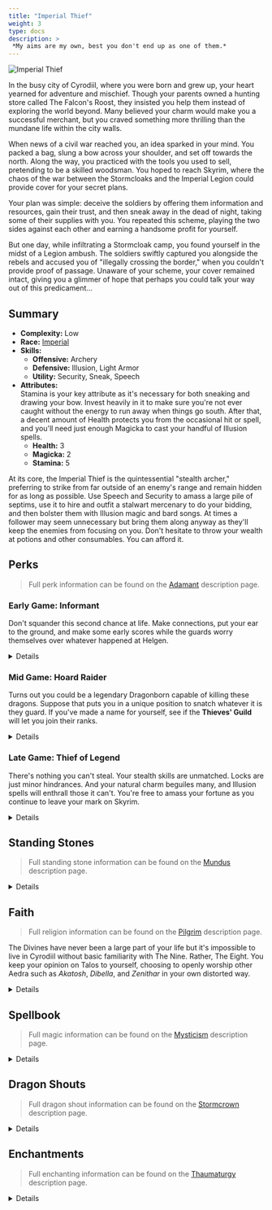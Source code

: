 ```yaml
---
title: "Imperial Thief"
weight: 3
type: docs
description: >
 *My aims are my own, best you don't end up as one of them.*
---
```


![Imperial Thief](/Pictures/sss/builds/imperial-thief.png)

In the busy city of Cyrodiil, where you were born and grew up, your heart yearned for adventure and mischief. Though your parents owned a hunting store called The Falcon's Roost, they insisted you help them instead of exploring the world beyond. Many believed your charm would make you a successful merchant, but you craved something more thrilling than the mundane life within the city walls.

When news of a civil war reached you, an idea sparked in your mind. You packed a bag, slung a bow across your shoulder, and set off towards the north. Along the way, you practiced with the tools you used to sell, pretending to be a skilled woodsman. You hoped to reach Skyrim, where the chaos of the war between the Stormcloaks and the Imperial Legion could provide cover for your secret plans.

Your plan was simple: deceive the soldiers by offering them information and resources, gain their trust, and then sneak away in the dead of night, taking some of their supplies with you. You repeated this scheme, playing the two sides against each other and earning a handsome profit for yourself.

But one day, while infiltrating a Stormcloak camp, you found yourself in the midst of a Legion ambush. The soldiers swiftly captured you alongside the rebels and accused you of "illegally crossing the border," when you couldn't provide proof of passage. Unaware of your scheme, your cover remained intact, giving you a glimmer of hope that perhaps you could talk your way out of this predicament...

## Summary

* **Complexity:** Low
* **Race:** [Imperial](## "Major Skill: Speech
Minor Skills: Block, Heavy Armor, One-handed, Restoration, Smithing
Highborn: Your Health, Magicka, and Stamina are increased by 25. You receive 10% better prices, and you find extra gold in your travels.")
* **Skills:**
  * **Offensive:** Archery
  * **Defensive:** Illusion, Light Armor
  * **Utility:** Security, Sneak, Speech
* **Attributes:**  
  Stamina is your key attribute as it's necessary for both sneaking and drawing your bow. Invest heavily in it to make sure you're not ever caught without the energy to run away when things go south. After that, a decent amount of Health protects you from the occasional hit or spell, and you'll need just enough Magicka to cast your handful of Illusion spells. 
  * **Health:** 3
  * **Magicka:** 2
  * **Stamina:** 5

At its core, the Imperial Thief is the quintessential "stealth archer," preferring to strike from far outside of an enemy's range and remain hidden for as long as possible. Use Speech and Security to amass a large pile of septims, use it to hire and outfit a stalwart mercenary to do your bidding, and then bolster them with Illusion magic and bard songs. At times a follower may seem unnecessary but bring them along anyway as they'll keep the enemies from focusing on you. Don't hesitate to throw your wealth at potions and other consumables. You can afford it.

## Perks

> Full perk information can be found on the [Adamant](https://www.nexusmods.com/skyrimspecialedition/mods/30191) description page.

### Early Game: Informant

Don't squander this second chance at life. Make connections, put your ear to the ground, and make some early scores while the guards worry themselves over whatever happened at Helgen.

<details>

#### Archery

*Your bow is your only source of direct damage. Shoot fast and shoot true.*

* **Marksman 1 (10):** Bows deal 25% more damage.
* **Eagle Eye 1 (20):** Bows have a 10% chance of dealing critical damage.
* **Quick Draw 1 (30):** You draw your bow 20% faster.

#### Illusion

*Experiment with Illusion when you can. The spells can get you out of sticky situations.*

* **Illusionist 1 (10):** Illusion spells cost 25% less Magicka.

#### Light Armor

*When all goes well you'll wonder why you even wear armor. But you'll be glad you have it when you're hit.*

* **Scout 1 (10):** Light armor is 25% more effective.
* **Agility 1 (20):** You gain 50% Stamina Regeneration when wearing a light armor chest piece.

#### Security

*A thief with no sleight of hand is a bad thief. Ply your trade at every opportunity.*

* **Collector 1 (10):** You are 25% better at lockpicking and pickpocketing. 

#### Sneak

*Being undetected will be your greatest ally. Never attempt a direct fight whenever possible.*

* **Agent 1 (10):** You are 25% harder to detect while sneaking.
* **Silent Casting (20):** Your spells are silent to others.

#### Speech

*You're in your element when talking to others. Keep your tongue as sharp as your arrows.*

* **Merchant 1 (10):** Buying and selling prices are 25% better.
* **Silver Tongue (20):** You are much more likely to succeed at persuasion and intimidation, and you can bribe guards to ignore crimes.

</details>

### Mid Game: Hoard Raider

Turns out you could be a legendary Dragonborn capable of killing these dragons. Suppose that puts you in a unique position to snatch whatever it is they guard. If you've made a name for yourself, see if the **Thieves' Guild** will let you join their ranks.

<details>

#### Archery

*Mobile archery is nice to have but your goal is single shot kills from the shadows.*

* **Power Shot (40):** Bows have a 50% chance to stagger enemies.
* **Grim Focus 1 (40):** Critical hits with bows deal three times damage.
* **Marksman 2 (50):** Bows deal 50% more damage.
* **Ranger (60):** You can move faster with a drawn bow.

#### Illusion

*With courage buffs lasting this long, never leave home alone.*

* **Captivating Presence 1 (20):** Your Illusion spells last 50% longer.
* **Guidance (30):** Courage spells last three times longer.
* **Indomitable Will 1 (40):** Your Illusion spells are 50% stronger.
* **Illusionist 2 (50):** Illusion spells cost 50% less Magicka.

#### Light Armor

*Here you'll snag two speed boosts which will help stealth mobility.*

* **Specialist 1 (30):** You receive a 25% armor bonus when wearing a light armor chest piece.
* **Unhindered (40):** Your armor weighs nothing and doesn’t slow you down while wearing a light armor chest piece.
* **Athletics 1 (40):** You move 10% faster when wearing a light armor chest piece.
* **Scout 2 (50):** Light armor is 50% more effective.

#### Security

*You've put in a lot of practice, now make the rewards worth the effort.*

* **Golden Touch (20):** You find more gold when opening chests and picking pockets.
* **Sleight of Hand 1 (30):** You are 50% more likely to succeed at pickpocketing while undetected.
* **Locksmith (40):** Your lockpicks start closer to the opening position. 
* **Collector 2 (50):** You are 50% better at lockpicking and pickpocketing. 

#### Sneak

*Stay hidden and hit harder when no one sees you coming.*

* **Deadly Aim 1 (30):** Sneak attacks with bows deal 50% extra damage.
* **Trespasser (30):** You no longer trigger traps, and you can execute a silent roll while sneaking.
* **Agent 2 (50):** You are 50% harder to detect while sneaking.

#### Speech

*Make it easier to offload your ill-gotten gains.*

* **Bard 1 (30):** Your bard songs are twice as strong.
* **Supply and Demand 1 (30):** Merchants have extra gold for bartering.
* **Black Market (40):** You can sell stolen items to any merchant.

</details>

### Late Game: Thief of Legend

There's nothing you can't steal. Your stealth skills are unmatched. Locks are just minor hindrances. And your natural charm beguiles many, and Illusion spells will enthrall those it can't. You're free to amass your fortune as you continue to leave your mark on Skyrim.

<details>

#### Archery

*Again, the goal is single shot kills when you have to kill. Mastery of this tree will help with that.*

* **Quick Draw 2 (70):** You draw your bow 40% faster.
* **Eagle Eye 2 (70):** Bows have a 20% chance of dealing critical damage.
* **Steady Hand (80):** Zooming in with a bow slows down time.
* **Grim Focus 2 (90):** Critical hits with bows deal five times damage.
* **Lethal Shot (100):** Your critical chance and critical damage with bows are doubled against enemies who fall below half Health.

#### Illusion

*Command won't grant buffs but you'll still be able to convince many to fight for you.*

* **Captivating Presence 2 (60):** Your Illusion spells last 100% longer.
* **Indomitable Will 2 (80):** Your Illusion spells are 100% stronger.

#### Light Armor

*Stamina regeneration is the name of the game here. Along with another speed boost.*

* **Adrenaline (60):** You move 20% faster when sprinting while wearing a light armor chest piece.
* **Agility 2 (60):** You gain 100% Stamina Regeneration when wearing a light armor chest piece.
* **Specialist 2 (70):** You receive a 50% armor bonus while wearing a light armor chest piece.
* **Endurance (80):** You spend 20% less Stamina when power attacking or drawing a bow when wearing a light armor chest piece.
* **Athletics 2 (90):** You move 20% faster while wearing three pieces of light armor.
* **Second Wind (100):** Your Stamina regenerates twice as fast when you fall below half Stamina when wearing a light armor chest piece.	

#### Security

*Literally strip your enemies of their defenses before the fight starts.*

* **Misdirection (80):** Your maximum chance to succeed at pickpocketing is increased to 100%.
* **Perfect Touch (100):** You can pickpocket equipped weapons, armor, and jewelry.

#### Sneak

*A substantial increase to both your sneak speed and sneak damage.*

* **Infiltrator (60):** You move 25% faster while sneaking.
* **Deadly Aim 2 (60):** Sneak attacks with bows deal 100% extra damage.

#### Speech

*Get the most out of your instruments. The lute is especially potent for buffing yourself.*

* **Minstrel (40):** Your bard songs last three times as long.
* **Merchant 2 (50):** Buying and selling prices are 50% better.
* **Bard 2 (60):** Your bard songs are twice as strong and grant an additional bonus to you and your allies.
* **Skald (80):** Your bard songs are twice as strong on your allies.
* **Investor (90):** You can invest in a shopkeeper’s business to increase their available gold.

</details>

## Standing Stones

> Full standing stone information can be found on the [Mundus](https://www.nexusmods.com/skyrimspecialedition/mods/33411) description page.

<details>

<img align="right" width="100" src="/Pictures/sss/builds/the-thief.webp">

#### The Thief (Guardian)

***Cheater's Luck:*** *Your Stamina is increased by 50, you move 10% faster, and you take 50% less damage from falling.*

Your Guardian Stone will be useful at every point of your adventure. Extra stamina and movement speed plays well into your stealth gameplay and, should situations really fall apart, you might be able to survive falls your pursuers cannot.

<img align="right" width="100" src="/Pictures/sss/builds/the-lover.webp">

#### The Lover

***Lover's Touch:*** *Your Stamina regenerates twice as fast, but you take 25% extra damage while power attacking or drawing a bow.*

Once you have enough raw Stamina, regeneration becomes the higher priority. The downside to The Lover doesn't concern you much as all since you have no intention of taking damage while drawing your bow. Later in the game you may have plenty of regeneration from your Light Armor perks and will start to see little benefit here.

<img align="right" width="100" src="/Pictures/sss/builds/the-shadow.webp">

#### The Shadow

***Moonshadow:*** *You are 25% harder to detect while sneaking, and you deal 25% extra damage with sneak attacks and spells.*

It's no surprise that a sneakthief would find a home under the Shadow. This stone is especially useful in the early and mid-game where the 25% boost may be the deciding factor between being undetected and having your guts spilled. In the late game you'll still benefit from the boost to sneak attacks.

</details>

## Faith

> Full religion information can be found on the [Pilgrim](https://www.nexusmods.com/skyrimspecialedition/mods/54099) description page.

The Divines have never been a large part of your life but it's impossible to live in Cyrodiil without basic familiarity with The Nine. Rather, The Eight. You keep your opinion on Talos to yourself, choosing to openly worship other Aedra such as *Akatosh*, *Dibella*, and *Zenithar* in your own distorted way.

<details>

#### Akatosh

*You gain 10% more experience.*

You can't go wrong with the chief deity of your pantheon. The extra experience can be especially valuable for leveling Security as opportunities for theft can be difficult early on. You don't have to follow all five commandments all the time, right?

#### Dibella

*Your Stamina Regeneration is increased by 25%.*

You've always twisted the teachings of Dibella to suit your needs, but at the end of the day the Lady of Love, Beauty, Art, and Music encourages you to seek pleasure. Be sure to steal some beautiful artifacts during your travels and she'll keep you invigorated. 

#### Zenithar

*Your buying and selling prices are 10% better.*

Your love of coin naturally leads you to the God of Commerce. He does not support your deceit but praying to Zenithar will grant you deeper pockets nonetheless. Consider visiting a shrine before offloading your stash of gems.

</details>

## Spellbook

> Full magic information can be found on the [Mysticism](https://www.nexusmods.com/skyrimspecialedition/mods/27839) description page.

<details>

<img align="right" width="100" height="100" src="/Pictures/sss/builds/skill-illusion.webp">

### Illusion

Dabbling in Illusion offers the Thief many benefits. With *Calm* as a starting spell you'll be able to reset some bad situations immediately out of Helgen, and the following spells will continue to add to your toolkit.

* **Courage (Novice+):** *Nearby living allies receive 25 extra Health, Magicka, and Stamina for 120 seconds.*  
  If you don't have a follower, hire one with all the money you have. Then use this to buff them on top of your bard song.

* **Muffle (Apprentice+):** *You move silently for 30 seconds.*  
  If you don't have the enchantment on your boots this is the next best thing. Silent footsteps makes it even harder for enemies to find you, which keeps you alive.

* **Command (Adept+):** *Living targets up to level 15 are placed under your command for 30 seconds.*  
  Turning one enemy against their friends does wonders for thinning the herd. Just be careful when buffing a commanded foe as they'll eventually turn back against you.

</details>

## Dragon Shouts

> Full dragon shout information can be found on the [Stormcrown](https://www.nexusmods.com/skyrimspecialedition/mods/90659) description page.

<details>

#### Battle Fury<sup>DB</sup>
*Cooldown: 60/90/120 seconds*  

* **Raan:** *All nearby allies move and attack 10% faster for 60 seconds.*
* **Mir:** *All nearby allies move and attack 15% faster for 60 seconds.*
* **Shaan:** *All nearby allies move and attack 20% faster for 60 seconds.*
* **Meditation:** *Battle Fury increases the Armor Rating of all nearby allies by up to 150.*

Another buff to add on top of *Courage* and your bard song. Even better if you have more than one ally, but even with just a follower this can greatly improve their effectiveness in combat.

#### Become Ethereal
*Cooldown: 60/90/120 seconds*  

* **Feim:** *You become ethereal for 10 seconds.*
* **Zii:** *You become ethereal for 20 seconds.*
* **Gron:** *You become ethereal for 30 seconds.*
* **Meditation:** *Become Ethereal restores Health over time.*

If the action gets too hot, use this to guarantee some safety and reposition as needed. With meditation it can also be used to restore Health whenever you need.

#### Call Dragon
*Cooldown: 5/10/300 seconds*

* **Od:** *No effect.*
* **Ah:** *No effect.*
*  **Viing:** *Summons Odahviing.*

This is quite situational as you need to complete the main quest and it only works outdoors, but it's perfect for difficult fights such as ones against other dragons. An essential ally that lasts until the fight's over? Summon him, buff him up, and get out of his way.

</details>

## Enchantments

> Full enchanting information can be found on the [Thaumaturgy](https://www.nexusmods.com/skyrimspecialedition/mods/57138) description page.

<details>

#### Weapon

* **Burden:** *Reduces enemy Movement and Attack Speed by 25% for 30 seconds.*
* **Paralyze:** *Living targets up to level 40 have a 25% chance to be paralyzed for 10 seconds.*
* **Frost Damage:** *Deals 30 Frost damage to Health and Stamina.*

These are intended for the enemies that can survive your sneak attacks. There's nothing wrong with adding damage to your arrows and *Frost Damage* will reduce their stamina if not slow them. *Burden* provides a more reliable debuff to their ability to retaliate, whereas *Paralyze* is a chance at an even stronger disable.

#### Head

* **Fortify Archery:** *You deal 25% extra damage with ranged weapons.*
* **Fortify Illusion Cost:** *Your Illusion spells cost 25% less.*
* **Fortify Barter:** *You receive 20% better prices.*

A boost to your main source of damage is hard to ignore. Failing that, making your Illusion buffs cheaper may let you cast the next tier with less Magicka investment. Additionally, having a *Fortify Barter* cap while in town will let you squeeze a little more coin out of the merchants.

#### Chest

* **Resist Magic:** *Your Magic Resistance is increased by 25%.*
* **Fortify Health Regeneration:** *Your Health Regeneration is increased by 50%.*
* **Fortify Armor Rating:** *Your Armor Rating is increased by 100.*

This slot serves to bolster your defenses which, ideally, you don't need. Magic damage is always threatening so a chance to lessen that is valuable. You also lack natural Health Regeneration (though you can easily afford potions and food if that's), so that's also a worthwhile option. Lastly, Light Armor on its own may not get you to the armor soft-cap so you're welcome to boost that if you're worried about incoming physical attacks.

#### Gloves

* **Fortify Sneak Attacks:** *You deal 25% more damage with sneak attacks and spells.*
* **Fortify Security:** *You are 25% better at lockpicking and pickpocketing.*
* **Fortify Magicka Regeneration:** *Your Magicka Regeneration is increased by 50%.*

Empowering your sneak attacks is the clear winner here with *Fortify Security* being a clear 2nd place. If you don't have access to either, Magicka Regeneration is slightly useful if you find yourself casting often in combat.

#### Boots

* **Fortify Sneak:** *You are 25% better at sneaking.*
* **Muffle:** *You make 50% less noise while moving.*
* **Fortify Carry Weight:** *Your Carry Weight is increased by 50.*

Obvious choices for the thief. *Fortify Sneak* and *Muffle* will help keep you hidden, with the latter being an option if you don't want to use the Illusion spell. Additional Carry Weight helps you pick a place clean without being encumbered, if that's your style.

#### Necklace

* **Fortify Archery:** *You deal 25% extra damage with ranged weapons.*
* **Fortify Illusion Power:** *Your Illusion spells are 25% stronger.*
* **Fortify Illusion Duration:** *Your Illusion spells last 50% longer.*

If the boost to Archery is available, take it. Otherwise a boost to Illusion Power can stretch *Command* to influence higher level enemies, and Illusion Duration will make *Courage* last even longer. If you find a necklace with *Fortify Barter*, keep it handy for merchants.

#### Ring

* **Fortify Sneak Attacks:** *You deal 25% more damage with sneak attacks and spells.*
* **Fortify Sneak:** *You are 25% better at sneaking.*
* **Fortify Security:** *You are 25% better at lockpicking and pickpocketing.*

A very contested slot, you'll want to give priority to *Fortify Sneak Attacks*. The other options are nice icing on the cake but nothing trumps your desire to take enemies out of the equation with as few arrows as possible.

</details>
